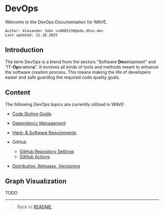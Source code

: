 # DevOps

Welcome to the DevOps Documentation for WAVE.

```
Author: Alexander Jahn <s4005236@edu.dhsn.de>
Last updated: 22.10.2025
```

## Introduction

The term DevOps is a blend from the sectors "Software **Dev**elopment" and "IT-**Op**eration**s**". It involves all kinds of tools and methods meant to enhance the software creation process. This means making the life of developers easier and safe guarding the required code quality goals.

## Content

The following DevOps topics are currently utilized in WAVE:

- [Code Styling Guide](CODE_STYLING.md)

- [Dependency Management](DEPENDENCY_MANAGEMENT.md)

- [Hard- & Software Requirements](REQUIREMENTS.md)

- GitHub
    - [GitHub Repository Settings](GITHUB_SETTINGS.md)
    - [GitHub Actions](GITHUB_ACTIONS.md)

- [Distribution, Releases, Versioning](DISTRIBUTION.md)

## Graph Visualization

TODO

---

> Back to [README](../../README.md).